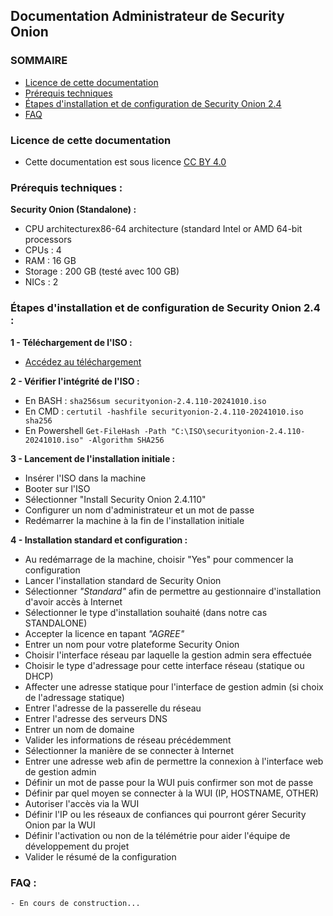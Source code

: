 ## Documentation Administrateur de Security Onion

### SOMMAIRE
- [Licence de cette documentation](https://github.com/rikiya-gabimaru/Security-Onion-Start/blob/main/INSTALL.md#licence-de-cette-documentation)
- [Prérequis techniques](https://github.com/rikiya-gabimaru/Security-Onion-Start/blob/main/INSTALL.md#%C3%A9tapes-dinstallation-et-de-configuration-de-security-onion-24-)
- [Étapes d'installation et de configuration de Security Onion 2.4](https://github.com/rikiya-gabimaru/Security-Onion-Start/blob/main/INSTALL.md#%C3%A9tapes-dinstallation-et-de-configuration-de-security-onion-24-)
- [FAQ](https://github.com/rikiya-gabimaru/Security-Onion-Start/blob/main/INSTALL.md#faq-)

### Licence de cette documentation
- Cette documentation est sous licence [CC BY 4.0](https://creativecommons.org/licenses/by/4.0/deed.fr)

### Prérequis techniques :

**Security Onion (Standalone) :**
  - CPU architecturex86-64 architecture (standard Intel or AMD 64-bit processors
  - CPUs : 4
  - RAM : 16 GB
  - Storage : 200 GB (testé avec 100 GB)
  - NICs : 2

### Étapes d'installation et de configuration de Security Onion 2.4 :

**1 - Téléchargement de l'ISO :**

   - [Accédez au téléchargement](https://docs.securityonion.net/en/2.4/download.html)

**2 - Vérifier l'intégrité de l'ISO :**

   - En BASH :
	```sha256sum securityonion-2.4.110-20241010.iso```
   - En CMD :
   	```certutil -hashfile securityonion-2.4.110-20241010.iso sha256```
   - En Powershell
	```Get-FileHash -Path "C:\ISO\securityonion-2.4.110-20241010.iso" -Algorithm SHA256```

**3 - Lancement de l'installation initiale :**

   - Insérer l'ISO dans la machine
   - Booter sur l'ISO
   - Sélectionner "Install Security Onion 2.4.110"
   - Configurer un nom d'administrateur et un mot de passe
   - Redémarrer la machine à la fin de l'installation initiale

**4 - Installation standard et configuration :**

- Au redémarrage de la machine, choisir "Yes" pour commencer la configuration
- Lancer l'installation standard de Security Onion
- Sélectionner *"Standard"* afin de permettre au gestionnaire d'installation d'avoir accès à Internet
- Sélectionner le type d'installation souhaité (dans notre cas STANDALONE)
- Accepter la licence en tapant *"AGREE"*
- Entrer un nom pour votre plateforme Security Onion
- Choisir l'interface réseau par laquelle la gestion admin sera effectuée
- Choisir le type d'adressage pour cette interface réseau (statique ou DHCP)
- Affecter une adresse statique pour l'interface de gestion admin (si choix de l'adressage statique)
- Entrer l'adresse de la passerelle du réseau
- Entrer l'adresse des serveurs DNS
- Entrer un nom de domaine
- Valider les informations de réseau précédemment
- Sélectionner la manière de se connecter à Internet
- Entrer une adresse web afin de permettre la connexion à l'interface web de gestion admin
- Définir un mot de passe pour la WUI puis confirmer son mot de passe
- Définir par quel moyen se connecter à la WUI (IP, HOSTNAME, OTHER)
- Autoriser l'accès via la WUI
- Définir l'IP ou les réseaux de confiances qui pourront gérer Security Onion par la WUI
- Définir l'activation ou non de la télémétrie pour aider l'équipe de développement du projet
- Valider le résumé de la configuration
  
### FAQ :
	- En cours de construction...

